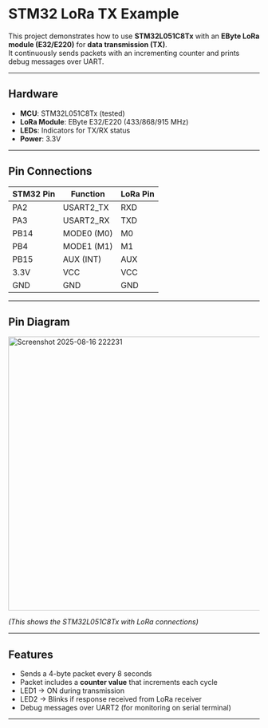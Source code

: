 #  STM32 LoRa TX Example

This project demonstrates how to use **STM32L051C8Tx** with an **EByte LoRa module (E32/E220)** for **data transmission (TX)**.  
It continuously sends packets with an incrementing counter and prints debug messages over UART.

---

##  Hardware

- **MCU**: STM32L051C8Tx (tested)  
- **LoRa Module**: EByte E32/E220 (433/868/915 MHz)  
- **LEDs**: Indicators for TX/RX status  
- **Power**: 3.3V  

---

##  Pin Connections

| STM32 Pin | Function      | LoRa Pin |
|-----------|--------------|----------|
| PA2       | USART2_TX    | RXD      |
| PA3       | USART2_RX    | TXD      |
| PB14      | MODE0 (M0)   | M0       |
| PB4       | MODE1 (M1)   | M1       |
| PB15      | AUX (INT)    | AUX      |
| 3.3V      | VCC          | VCC      |
| GND       | GND          | GND      |

---

##  Pin Diagram

<img width="633" height="549" alt="Screenshot 2025-08-16 222231" src="https://github.com/user-attachments/assets/ca701bd7-6a42-4c69-86d4-303eea99d6ca" />

*(This shows the STM32L051C8Tx with LoRa connections)*

---

## Features

- Sends a 4-byte packet every 8 seconds  
- Packet includes a **counter value** that increments each cycle  
- LED1 → ON during transmission  
- LED2 → Blinks if response received from LoRa receiver  
- Debug messages over UART2 (for monitoring on serial terminal)  

---
